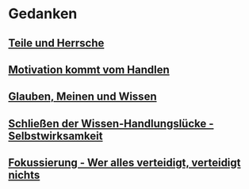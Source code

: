 # Gedanken

## [Teile und Herrsche](/teile-und-hersche)

## [Motivation kommt vom Handlen](motivation-vom-handlen.md)

## [Glauben, Meinen und Wissen](/_pages/glauben-meinen-wissen)

## [Schließen der Wissen-Handlungslücke - Selbstwirksamkeit](/selbstwirksamkeit)

## [Fokussierung - Wer alles verteidigt, verteidigt nichts](/_pages/fokussierung.md)
